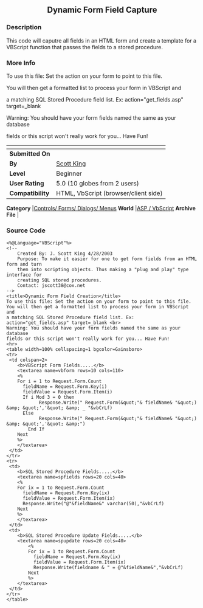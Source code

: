 ﻿<div align="center">

## Dynamic Form Field Capture


</div>

### Description

This code will caputre all fields in an HTML form and create a template for a VBScript function that passes the fields to a stored procedure.
 
### More Info
 
To use this file: Set the action on your form to point to this file.

You will then get a formatted list to process your form in VBScript and

a matching SQL Stored Procedure field list. Ex: action="get_fields.asp" target=_blank <br>

Warning: You should have your form fields named the same as your database

fields or this script won't really work for you... Have Fun!


<span>             |<span>
---                |---
**Submitted On**   |
**By**             |[Scott King](https://github.com/Planet-Source-Code/PSCIndex/blob/master/ByAuthor/scott-king.md)
**Level**          |Beginner
**User Rating**    |5.0 (10 globes from 2 users)
**Compatibility**  |HTML, VbScript \(browser/client side\)

**Category**       |[Controls/ Forms/ Dialogs/ Menus](https://github.com/Planet-Source-Code/PSCIndex/blob/master/ByCategory/controls-forms-dialogs-menus__4-3.md)
**World**          |[ASP / VbScript](https://github.com/Planet-Source-Code/PSCIndex/blob/master/ByWorld/asp-vbscript.md)
**Archive File**   |[](https://github.com/Planet-Source-Code/scott-king-dynamic-form-field-capture__4-8346/archive/master.zip)





### Source Code

```
<%@Language="VBScript"%>
<!--
	Created By: J. Scott King 4/28/2003
	Purpose: To make it easier for one to get form fields from an HTML form and turn
	them into scripting objects. Thus making a "plug and play" type interface for
	creating SQL stored procedures.
	Contact: jscott38@cox.net
-->
<title>Dynamic Form Field Creation</title>
To use this file: Set the action on your form to point to this file.
You will then get a formatted list to process your form in VBScript and
a matching SQL Stored Procedure field list. Ex: action="get_fields.asp" target=_blank <br>
Warning: You should have your form fields named the same as your database
fields or this script won't really work for you... Have Fun!
<hr>
<table width=100% cellspacing=1 bgcolor=Gainsboro>
<tr>
 <td colspan=2>
	<b>VBScript Form Fields.....</b>
	<textarea name=vbform rows=10 cols=110>
	<%
	For i = 1 to Request.Form.Count
	  fieldName = Request.Form.Key(i)
	  fieldValue = Request.Form.Item(i)
	  If i Mod 3 = 0 then
			Response.Write(" Request.Form(&quot;"& fieldName& "&quot;) &amp; &quot;','&quot; &amp; _ "&vbCrLf)
	  Else
			Response.Write(" Request.Form(&quot;"& fieldName& "&quot;) &amp; &quot;','&quot; &amp;")
		End If
	Next
	%>
	</textarea>
 </td>
</tr>
<tr>
 <td>
	<b>SQL Stored Procedure Fields.....</b>
	<textarea name=spfields rows=20 cols=40>
	<%
	For ix = 1 to Request.Form.Count
	  fieldName = Request.Form.Key(ix)
	  fieldValue = Request.Form.Item(ix)
	  Response.Write("@"&fieldName&" varchar(50),"&vbCrLf)
	Next
	%>
	</textarea>
 </td>
 <td>
	<b>SQL Stored Procedure Update Fields.....</b>
	<textarea name=spupdate rows=20 cols=40>
		<%
		For ix = 1 to Request.Form.Count
		  fieldName = Request.Form.Key(ix)
		  fieldValue = Request.Form.Item(ix)
		  Response.Write(fieldname & " = @"&fieldName&","&vbCrLf)
		Next
		%>
	</textarea>
 </td>
</tr>
</table>
```

